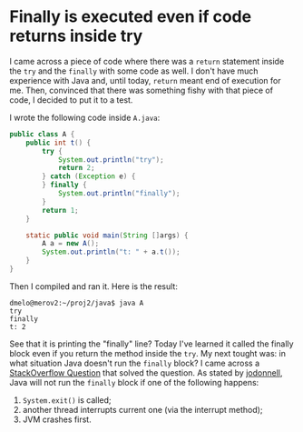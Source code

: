 

# Finally is executed even if code returns inside try

I came across a piece of code where there was a `return` statement inside the
`try` and the `finally` with some code as well. I don't have much experience
with Java and, until today, `return` meant end of execution for me. Then,
convinced that there was something fishy with that piece of code, I decided to
put it to a test.

I wrote the following code inside `A.java`:

```java
public class A {
    public int t() {
        try {
            System.out.println("try");
            return 2;
        } catch (Exception e) {
        } finally {
            System.out.println("finally");
        }
        return 1;
    }

    static public void main(String []args) {
        A a = new A();
        System.out.println("t: " + a.t());
    }
}
```


Then I compiled and ran it. Here is the result:

```
dmelo@merov2:~/proj2/java$ java A
try
finally
t: 2
```

See that it is printing the "finally" line? Today I've learned it called the
finally block even if you return the method inside the `try`. My next tought
was: in what situation Java doesn't run the `finally` block? I came across
a [StackOverflow Question](http://stackoverflow.com/questions/65035/does-finally-always-execute-in-java?page=1&tab=votes#tab-top)
that solved the question. As stated by [jodonnell](http://stackoverflow.com/users/4223/jodonnell),
Java will not run the `finally` block if one of the following happens:

1. `System.exit()` is called;
2. another thread interrupts current one (via the interrupt method);
3. JVM crashes first.
